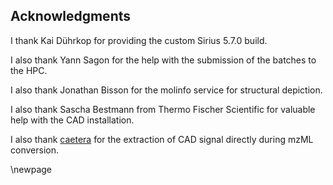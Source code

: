 ## Acknowledgments

I thank Kai Dührkop for providing the custom Sirius 5.7.0 build.

I also thank Yann Sagon for the help with the submission of the batches to the HPC.

I also thank Jonathan Bisson for the molinfo service for structural depiction.

I also thank Sascha Bestmann from Thermo Fischer Scientific for valuable help with the CAD installation.

I also thank [caetera](https://github.com/caetera) for the extraction of CAD signal directly during mzML conversion. 

\newpage
